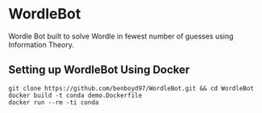# WordleBot
Wordle Bot built to solve Wordle in fewest number of guesses using Information Theory.

## Setting up WordleBot Using Docker

```
git clone https://github.com/benboyd97/WordleBot.git && cd WordleBot
docker build -t conda demo.Dockerfile
docker run --rm -ti conda
```


